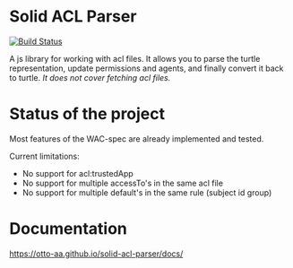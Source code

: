 # Solid ACL Parser
[![Build Status](https://travis-ci.org/Otto-AA/solid-acl-parser.svg?branch=master)](https://travis-ci.org/Otto-AA/solid-acl-parser)

A js library for working with acl files. It allows you to parse the turtle representation, update permissions and agents, and finally convert it back to turtle. *It does not cover fetching acl files.*


# Status of the project
Most features of the WAC-spec are already implemented and tested.

Current limitations:
- No support for acl:trustedApp
- No support for multiple accessTo's in the same acl file
- No support for multiple default's in the same rule (subject id group)

# Documentation
https://otto-aa.github.io/solid-acl-parser/docs/